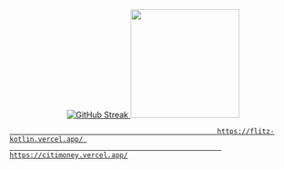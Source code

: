 
<div align="center">
  <a href="https://github.com/flitzso">
  <img src="https://github-readme-streak-stats.herokuapp.com?user=flitzso&theme=dark" alt="GitHub Streak" />
  <img height="191em" src="https://github-readme-stats.vercel.app/api/top-langs/?username=flitzso&layout=compact&langs_count=7&theme=dark"/>
</div>

 

                                                       https://flitz-kotlin.vercel.app/ 
                                                        https://citimoney.vercel.app/
                                                        
